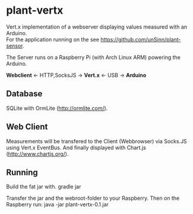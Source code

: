 plant-vertx
===========

Vert.x implementation of a webserver displaying values measured with an Arduino.  
For the application running on the see https://github.com/unSinn/plant-sensor.

The Server runs on a Raspberry Pi (with Arch Linux ARM) powering the Arduino.

**Webclient** <- HTTP,SocksJS -> **Vert.x** <- USB -> **Arduino**

Database
--------
SQLite with OrmLite (http://ormlite.com/).

Web Client
--------
Measurements will be transfered to the Client (Webbrowser) via Socks.JS using Vert.x EventBus. 
And finally displayed with Chart.js (http://www.chartjs.org/).


Running
--------
Build the fat jar with.
   gradle jar
   
Transfer the jar and the webroot-folder to your Raspberry. Then on the Raspberry run:
   java -jar plant-vertx-0.1.jar
